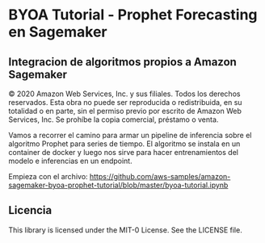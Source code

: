 
# BYOA Tutorial - Prophet Forecasting en Sagemaker
## Integracion de algoritmos propios a Amazon Sagemaker

© 2020 Amazon Web Services, Inc. y sus filiales. Todos los derechos reservados. Esta obra no puede ser reproducida o redistribuida, en su totalidad o en parte, sin el permiso previo por escrito de Amazon Web Services, Inc. Se prohíbe la copia comercial, préstamo o venta.

Vamos a recorrer el camino para armar un pipeline de inferencia sobre el algoritmo Prophet para series de tiempo. 
El algoritmo se instala en un container de docker y luego nos sirve para hacer entrenamientos del modelo e inferencias en un endpoint.

Empieza con el archivo:
https://github.com/aws-samples/amazon-sagemaker-byoa-prophet-tutorial/blob/master/byoa-tutorial.ipynb


## Licencia
This library is licensed under the MIT-0 License. See the LICENSE file.
